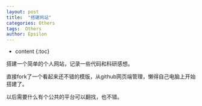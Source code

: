 ```yaml
---
layout: post
title:  "搭建网站"
categories: Others
tags:  Others
author: Epsilon
---
```


* content
{:toc}

搭建一个简单的个人网站，记录一些代码和科研感想。

直接fork了一个看起来还不错的模版，从github网页端管理，懒得自己电脑上开始搭建了。

以后需要什么有个公共的平台可以翻找，也不错。

